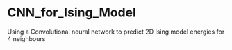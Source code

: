 # CNN_for_Ising_Model
Using a Convolutional neural network to predict 2D Ising model energies for 4 neighbours 
